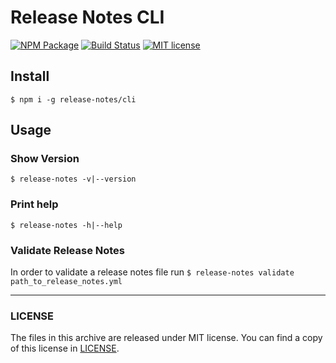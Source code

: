 # Release Notes CLI

[![NPM Package](https://img.shields.io/npm/v/@release-notes/cli.svg)](https://www.npmjs.com/package/@release-notes/cli)
[![Build Status](https://travis-ci.org/release-notes/release-notes-cli.svg?branch=master)](https://travis-ci.org/release-notes/release-notes-cli)
[![MIT license](https://img.shields.io/github/license/release-notes/release-notes-cli.svg)](LICENSE)

## Install

`$ npm i -g release-notes/cli`

## Usage

### Show Version

`$ release-notes -v|--version`

### Print help

`$ release-notes -h|--help`

### Validate Release Notes

In order to validate a release notes file run `$ release-notes validate path_to_release_notes.yml`

---

### LICENSE

The files in this archive are released under MIT license.
You can find a copy of this license in [LICENSE](LICENSE).
